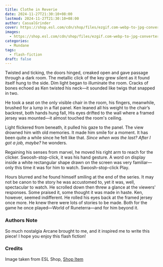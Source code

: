 ```yaml
---
title: Clothe in Reverie
date: 2024-11-27T21:30:10+08:00
lastmod: 2024-11-27T21:30:10+08:00
author: CasualGrinder
cover: https://shop.esl.com/cdn/shop/files/ezgif.com-webp-to-jpg-converter_4_1800x1800.jpg?v=1712247931
images:
  - https://shop.esl.com/cdn/shop/files/ezgif.com-webp-to-jpg-converter_4_1800x1800.jpg?v=1712247931
categories:
  - Mundane
tags:
  - flash-fiction
draft: false
---
```


Twisted and ticking, the doors hinged, creaked open and gave passage through a dark room. The metallic click of the key grew silent as it found itself hung to the side. Dim light began to illuminate the room. Cracks of bones echoed as Ken twisted his neck—it sounded like twigs that snapped in two.

He took a seat on the only visible chair in the room, his fingers, meanwhile, brushed for a lump in a flat panel. Ken leaned all his weight to the chair’s backrest, both hands hung fall, His eyes drifted to the wall where a framed jersey was mounted—it almost touched the room's ceiling.

Light flickered from beneath, it pulled his gaze to the panel. The view drowned him with old memories. It made him smile for a moment. It has been quite a while since he felt like that. _Since when was the last? After I got a job, maybe?_ he wonders.

Regaining his senses from marvel, he moved his right arm to reach for the clicker. Swoosh-stop-click, it was his hand gesture. A word on display inside a white rectangular shape drawn on the screen was very familiar—only this time it was for him to watch. Swoosh-stop-click Play.

Hours blurred and he found himself smiling at the end of the series. It may not be canon to the story he was accustomed to, yet it was, well, spectacular to watch. He scrolled down then threw a glance at the viewers' responses. Some praised it, some thought it was made in haste. Ken, however, seemed indifferent. He rolled his eyes back at the framed jersey once more. He knew there were lots of stories to be made. Both for the game he once played—World of Runeterra—and for him beyond it.

### Authors Note

So much nostalgia Arcane brought to me, and it inspired me to write this piece! I hope you enjoy this flash fiction!

### Credits

Image taken from ESL Shop, [Shop Item](https://shop.esl.com/collections/all-team-products/products/team-liquid-2023-24-pro-jersey-navy-blue)
